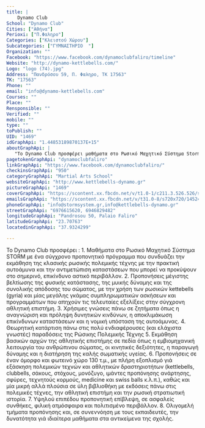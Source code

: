```yaml
---
title: |
    Dynamo Club
School: "Dynamo Club"
Cities: ["Αθήνα"]
Perioxi: ["Π.Φαληρο"]
Categories: ["Κλειστού Χώρου"]
Subcategories: ["ΓΥΜΝΑΣΤΗΡΙΟ  "]
Organization: ""
Facebook: "https://www.facebook.com/dynamoclubfaliro/timeline"
Website: "http://dynamo-kettlebells.com/"
Logo: "logo (74).jpg"
Address: "Πανδρόσου 59, Π. Φαληρο, ΤΚ 17563"
TK: "17563"
Phone: ""
email: "info@dynamo-kettlebells.com"
Courses: ""
Place: ""
Rensponsible: ""
Verified: ""
mobile: ""
type: ""
toPublish: ""
UID: "1469"
idGraphApi: "1.44853189870137E+15"
aboutGraphApi: | 
   "Το Dynamo Club προσφέρει μαθήματα στο Ρωσικό Μαχητικό Σύστημα Storm, καθώς και προπονήσεις δύναμης και φυσικής κατάστασης με χρήση kettlebells. "
pagetokenGraphApi: "dynamoclubfaliro"
linkGraphApi: "https://www.facebook.com/dynamoclubfaliro/"
checkinsGraphApi: "950"
categoryGraphApi: "Martial Arts School"
websiteGraphApi: "http://www.kettlebells-dynamo.gr"
pictureGraphApi: "1469"
coverGraphApi: "https://scontent.xx.fbcdn.net/v/t1.0-1/c211.3.526.526/s50x50/1551610_1448538618700695_1840768706_n.jpg?oh=fa393cfc8ed0752e61345ac46696ff7d&amp;oe=5B367634"
emailsGraphApi: "https://scontent.xx.fbcdn.net/v/t31.0-8/s720x720/14524372_1861366510751235_4839851614862186512_o.jpg?oh=09248083ad2c42c1bc585984e82e6887&amp;oe=5B364913"
phoneGraphApi: "info@stormsystem.gr,info@kettlebells-dynamo.gr"
streetGraphApi: "6976615620, 6946829482"
longitudeGraphApi: "Pandrosou 50, Palaio Faliro"
latitudeGraphApi: "23.70763"
locatedinGraphApi: "37.9324299"

---
```


To Dynamo Club προσφέρει : 1. Μαθήματα στο Ρωσικό Μαχητικό Σύστημα STORM με ένα σύγχρονο προπονητικό πρόγραμμα που συνδυάζει την εκμάθηση της κλασικής ρωσικής πολεμικής τέχνης με την πρακτική αυτοάμυνα και την αντιμετώπιση καταστάσεων που μπορεί να προκύψουν στο σημερινό, επικίνδυνο αστικό περιβάλλον. 2. Προπονήσεις μέγιστης βελτίωσης της φυσικής κατάστασης, της μυικής δύναμης και της συνολικής απόδοσης του σώματος, με την χρήση των ρωσικών kettebells (gyria) και μίας μεγάλης γκάμας συμπληρωματικών ασκήσεων και προγραμμάτων που απηχούν τις τελευταίες εξελίξεις στην σύγχρονη αθλητική επιστήμη. 3. Χρήσιμες γνώσεις πάνω σε ζητήματα όπως η αναγνώριση και πρόληψη δυνητικών κινδύνων, η αποκλιμάκωση επικίνδυνων καταστάσεων και η νομική υπόσταση της αυτοάμυνας. 4. Θεωρητική κατάρτιση πάνω στις πολύ ενδιαφέρουσες (και ελάχιστα γνωστές) παραδόσεις της Ρώσικης Πολεμικής Τέχνης 5. Εκμάθηση βασικών αρχών της αθλητικής επιστήμης σε πεδία όπως η εμβιομηχανική λειτουργία του ανθρώπινου σώματος, οι κινητικές δεξιότητες, η παραγωγή δύναμης και η διατήρηση της καλής σωματικής υγείας. 6. Προπονήσεις σε έναν όμορφο και φωτεινό χώρο 130 τ.μ., με πλήρη εξοπλισμό γιά εξάσκηση πολεμικών τεχνών και αθλητικών δραστηριοτήτων (kettlebells, clubbells, σάκους, στόχους, μονόζυγο, ιμάντες προπόνησης ανάρτησης, σφύρες, τεχνητούς κορμούς, medicine και swiss balls κ.λ.π.), καθώς και μία μικρή αλλά πλούσια σε ύλη βιβλιοθήκη με εκδόσεις πάνω στις πολεμικές τέχνες, την αθλητική επιστήμη και την ρωσική στρατιωτική ιστορία. 7. Υψηλού επιπέδου προπονητική επίβλεψη, σε ασφαλείς συνθήκες, φιλική ατμόσφαιρα και πολιτισμένο περιβάλλον. 8. Ολιγομελή τμήματα προπόνησης και, σε συνεννόηση με τους εκπαιδευτές, την δυνατότητα γιά ιδιαίτερα μαθήματα στα αντικείμενα της σχολής.

